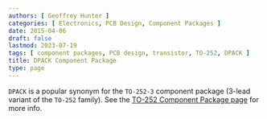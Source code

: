 ```yaml
---
authors: [ Geoffrey Hunter ]
categories: [ Electronics, PCB Design, Component Packages ]
date: 2015-04-06
draft: false
lastmod: 2023-07-19
tags: [ component packages, PCB design, transistor, TO-252, DPACK ]
title: DPACK Component Package
type: page
---
```


`DPACK` is a popular synonym for the `TO-252-3` component package (3-lead variant of the `TO-252` family). See the [TO-252 Component Package page](/pcb-design/component-packages/to-252-component-package/) for more info.
